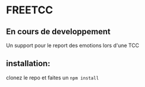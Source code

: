 # FREETCC

## En cours de developpement

Un support pour le report des emotions lors d'une TCC 




## installation:
clonez le repo et faites un 
`npm install`

